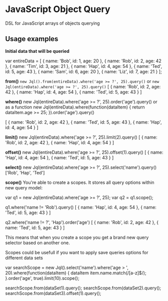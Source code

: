 JavaScript Object Query
===========

DSL for JavaScript arrays of objects querying

Usage examples
----------

**Initial data that will  be queried**

  var entireData = [
      { name: 'Bob', id: 1, age: 20 },
      { name: 'Rob', id: 2, age: 42 },
      { name: 'Tim', id: 3, age: 21 },
      { name: 'Hap', id: 4, age: 54 },
      { name: 'Ted', id: 5, age: 43 },
      { name: 'Sam', id: 6, age: 20 },
      { name: 'Liz', id: 7, age: 21 }
  ];


**from()**
  `new Jql().from(entireData).where('age >= ?', 25).query()` or `new Jql(entireData).where('age >= ?', 25).query()`
  [
    { name: 'Rob', id: 2, age: 42 },
    { name: 'Hap', id: 4, age: 54 },
    { name: 'Ted', id: 5, age: 43 }
  ]


**where()**
  new Jql(entireData).where('age >= ?', 25).order('age').query() or as a function
  new Jql(entireData).where(function(dataItem) {
    return dataItem.age >= 25;
  }).order('age').query()

  [
    { name: 'Rob', id: 2, age: 42 },
    { name: 'Ted', id: 5, age: 43 },
    { name: 'Hap', id: 4, age: 54 }
  ]


**limit()**
new Jql(entireData).where('age >= ?', 25).limit(2).query()
  [
    { name: 'Rob', id: 2, age: 42 },
    { name: 'Hap', id: 4, age: 54 }
  ]


**offset()**
  new Jql(entireData).where('age >= ?', 25).offset(1).query()
  [
    { name: 'Hap', id: 4, age: 54 },
    { name: 'Ted', id: 5, age: 43 }
  ]


**select()**
  new Jql(entireData).where('age >= ?', 25).select('name').query()
  ['Rob', 'Hap', 'Ted']


**scope()**
You're able to create a scopes. It stores all query options within new query model:

  var q1 = new Jql(entireData).where('age >= ?', 25);
  var q2 = q1.scope();

  q1.where('name != 'Rob').query()
  [
    { name: 'Hap', id: 4, age: 54 },
    { name: 'Ted', id: 5, age: 43 }
  ]

  q2.where('name != ?', 'Hap').order('age')
  [
    { name: 'Rob', id: 2, age: 42 },
    { name: 'Ted', id: 5, age: 43 }
  ]

This means that when you create a scope you get a brand new query selector based on another one.

Scopes could be usefull if you want to apply save queries options for different data sets


  var searchScope = new Jql().select('name').where('age > ', 20).where(function(dataItem) {
    dataItem item.name.match(/[a-z]$/);
  }.order('age', true).limit(10).scope();

  searchScope.from(dataSet1).query();
  searchScope.from(dataSet2).query();
  searchScope.from(dataSet3).offset(1).query();
